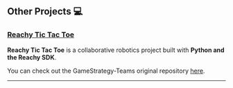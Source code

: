 <!--
**KatinkaMeer/KatinkaMeer** is a ✨ _special_ ✨ repository because its `README.md` (this file) appears on your GitHub profile.

Here are some ideas to get you started:

- 🔭 I’m currently working on ...
- 🌱 I’m currently learning ...
- 👯 I’m looking to collaborate on ...
- 🤔 I’m looking for help with ...
- 💬 Ask me about ...
- 📫 How to reach me: ...
- ⚡ Fun fact: ...


# Hi there, I'm Katinka! 🚀
-->

## Other Projects 💻
### [Reachy Tic Tac Toe](https://github.com/navesaurus/Reachy_tictactoe)

**Reachy Tic Tac Toe** is a collaborative robotics project built with **Python and the Reachy SDK**.

You can check out the GameStrategy-Teams original repository [here](https://github.com/navesaurus/Reachy_tictactoe).

---


